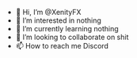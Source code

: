 - 👋 Hi, I’m @XenityFX
- 👀 I’m interested in nothing
- 🌱 I’m currently learning nothing
- 💞️ I’m looking to collaborate on shit
- 📫 How to reach me Discord

<!---
XenityFX/XenityFX is a ✨ special ✨ repository because its `README.md` (this file) appears on your GitHub profile.
You can click the Preview link to take a look at your changes.
--->
